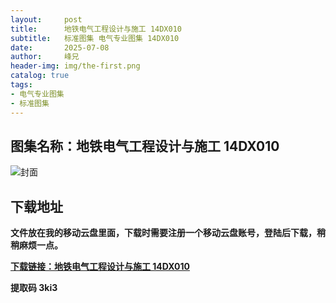 ```yaml
---
layout:     post
title:      地铁电气工程设计与施工 14DX010
subtitle:   标准图集 电气专业图集 14DX010
date:       2025-07-08
author:     峰兄
header-img: img/the-first.png
catalog: true
tags:
- 电气专业图集
- 标准图集
---
```

## 图集名称：地铁电气工程设计与施工 14DX010
![封面](https://pic1.imgdb.cn/item/686dbd2c58cb8da5c897b403.jpg)


## 下载地址 ##
**文件放在我的移动云盘里面，下载时需要注册一个移动云盘账号，登陆后下载，稍稍麻烦一点。**  
  
[**下载链接：地铁电气工程设计与施工 14DX010**](https://caiyun.139.com/w/i/2oxwByUkfQ0ni)


**提取码 3ki3**

